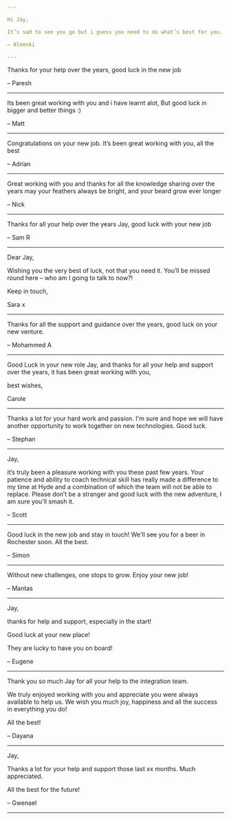 ```yaml
---

Hi Jay,

It’s sad to see you go but i guess you need to do what’s best for you. Thank you for all the support you have given throughout my Hyde journey. Without you and Tiz I would not be in the position I’m in. All the best and good luck. 

– Alomski

---
```


Thanks for your help over the years, good luck in the new job 

– Paresh

---

Its been great working with you and i have learnt alot, But good luck in bigger and better things :)

– Matt

---

Congratulations on your new job. It’s been great working with you, all the best 

– Adrian

---

Great working with you and thanks for all the knowledge sharing over the years
may your feathers always be bright, and your beard grow ever longer 

– Nick

---

Thanks for all your help over the years Jay, good luck with your new job 

– Sam R

---

Dear Jay,

Wishing you the very best of luck, not that you need it. You’ll be missed round here – who am I going to talk to now?!

Keep in touch,

Sara x

---
Thanks for all the support and guidance over the years, good luck on your new venture. 

– Mohammed A

---

Good Luck in your new role Jay, and thanks for all your help and support over the years, it has been great working with you, 

best wishes, 

Carole

---

Thanks a lot for your hard work and passion. I'm sure and hope we will have another opportunity to work together on new technologies. Good luck. 

– Stephan

---

Jay, 

it’s truly been a pleasure working with you these past few years. Your patience and ability to coach technical skill has really made a difference to my time at Hyde and a combination of which the team will not be able to replace.
Please don’t be a stranger and good luck with the new adventure, I am sure you'll smash it. 

– Scott

---

Good luck in the new job and stay in touch! We'll see you for a beer in Rochester soon. All the best. 

– Simon

---

Without new challenges, one stops to grow. Enjoy your new job!

– Mantas

---

Jay,

thanks for help and support, especially in the start!

Good luck at your new place!

They are lucky to have you on board!

– Eugene

---

Thank you so much Jay for all your help to the integration team.

We truly enjoyed working with you and appreciate you were always available to help us. We wish you much joy, happiness and all the success in everything you do!

All the best!

– Dayana

---

Jay,

Thanks a lot for your help and support those last xx months. Much appreciated.

All the best for the future!

– Gwenael

---